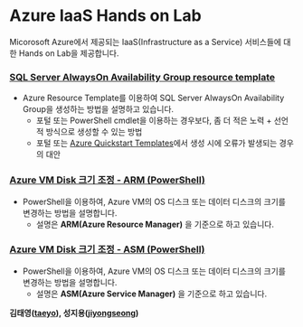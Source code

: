 # Azure IaaS Hands on Lab
Micorosoft Azure에서 제공되는 IaaS(Infrastructure as a Service) 서비스들에 대한 Hands on Lab을 제공합니다.


### [SQL Server AlwaysOn Availability Group resource template](https://github.com/jiyongseong/AzureIaaSHol/tree/master/AzureResourceGroup-AlwaysOnCluster) 
- Azure Resource Template를 이용하여 SQL Server AlwaysOn Availability Group을 생성하는 방법을 설명하고 있습니다.
  - 포털 또는 PowerShell cmdlet을 이용하는 경우보다, 좀 더 적은 노력 + 선언적 방식으로 생성할 수 있는 방법
  - 포털 또는 [Azure Quickstart Templates](https://github.com/Azure/azure-quickstart-templates)에서 생성 시에 오류가 발생되는 경우의 대안

### [Azure VM Disk 크기 조정 - ARM (PowerShell)](https://github.com/jiyongseong/AzureIaaSHol/tree/master/resize-disk-size) 
- PowerShell을 이용하여, Azure VM의 OS 디스크 또는 데이터 디스크의 크기를 변경하는 방법을 설명합니다.
  - 설명은 __ARM(Azure Resource Manager)__ 을 기준으로 하고 있습니다.

### [Azure VM Disk 크기 조정 - ASM (PowerShell)](https://github.com/jiyongseong/AzureIaaSHol/tree/master/resize-disk-size-asm) 
- PowerShell을 이용하여, Azure VM의 OS 디스크 또는 데이터 디스크의 크기를 변경하는 방법을 설명합니다.
  - 설명은 __ASM(Azure Service Manager)__ 을 기준으로 하고 있습니다.

**김태영([taeyo](https://github.com/taeyo)), 성지용([jiyongseong](https://github.com/jiyongseong))**
